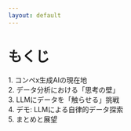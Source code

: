 ```yaml
---
layout: default
---
```


# もくじ

<div class="mt-12 space-y-8">
  <div v-click class="flex items-center gap-4 text-2xl hover:text-blue-500 transition-colors">
    <span class="text-blue-500 font-bold">1.</span>
    <span>コンペx生成AIの現在地</span>
  </div>
  
  <div v-click class="flex items-center gap-4 text-2xl hover:text-blue-500 transition-colors">
    <span class="text-blue-500 font-bold">2.</span>
    <span>データ分析における「思考の壁」</span>
  </div>
  
  <div v-click class="flex items-center gap-4 text-2xl hover:text-blue-500 transition-colors">
    <span class="text-blue-500 font-bold">3.</span>
    <span>LLMにデータを「触らせる」挑戦</span>
  </div>
  
  <div v-click class="flex items-center gap-4 text-2xl hover:text-blue-500 transition-colors">
    <span class="text-blue-500 font-bold">4.</span>
    <span>デモ: LLMによる自律的データ探索</span>
  </div>
  
  <div v-click class="flex items-center gap-4 text-2xl hover:text-blue-500 transition-colors">
    <span class="text-blue-500 font-bold">5.</span>
    <span>まとめと展望</span>
  </div>
</div>